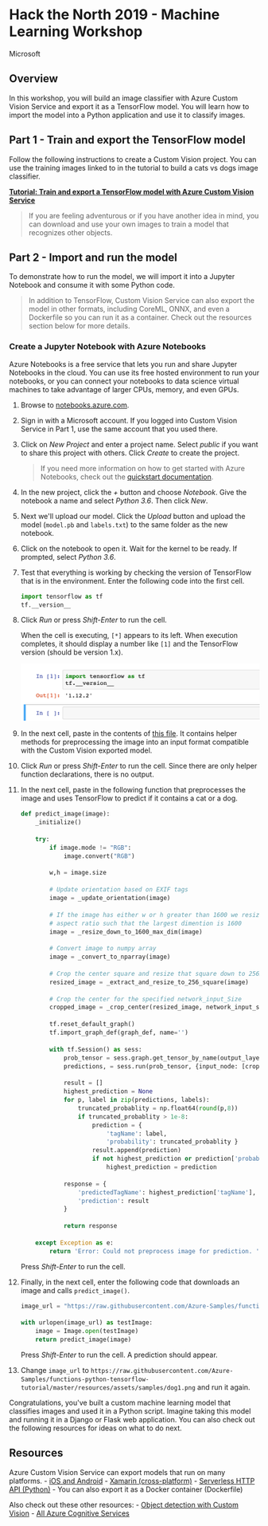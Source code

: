# Hack the North 2019 - Machine Learning Workshop

Microsoft

## Overview

In this workshop, you will build an image classifier with Azure Custom Vision Service and export it as a TensorFlow model. You will learn how to import the model into a Python application and use it to classify images.

## Part 1 - Train and export the TensorFlow model

Follow the following instructions to create a Custom Vision project. You can use the training images linked to in the tutorial to build a cats vs dogs image classifier.

[**Tutorial: Train and export a TensorFlow model with Azure Custom Vision Service**](https://github.com/Azure-Samples/functions-python-tensorflow-tutorial/blob/master/train-custom-vision-model.md)

> If you are feeling adventurous or if you have another idea in mind, you can download and use your own images to train a model that recognizes other objects.

## Part 2 - Import and run the model

To demonstrate how to run the model, we will import it into a Jupyter Notebook and consume it with some Python code.

> In addition to TensorFlow, Custom Vision Service can also export the model in other formats, including CoreML, ONNX, and even a Dockerfile so you can run it as a container. Check out the resources section below for more details.

### Create a Jupyter Notebook with Azure Notebooks

Azure Notebooks is a free service that lets you run and share Jupyter Notebooks in the cloud. You can use its free hosted environment to run your notebooks, or you can connect your notebooks to data science virtual machines to take advantage of larger CPUs, memory, and even GPUs.

1. Browse to [notebooks.azure.com](https://notebooks.azure.com/).

1. Sign in with a Microsoft account. If you logged into Custom Vision Service in Part 1, use the same account that you used there.

1. Click on *New Project* and enter a project name. Select *public* if you want to share this project with others. Click *Create* to create the project.

    > If you need more information on how to get started with Azure Notebooks, check out the [quickstart documentation](https://docs.microsoft.com/azure/notebooks/quickstart-create-share-jupyter-notebook).

1. In the new project, click the *+* button and choose *Notebook*. Give the notebook a name and select *Python 3.6*. Then click *New*.

1. Next we'll upload our model. Click the *Upload* button and upload the model (`model.pb` and `labels.txt`) to the same folder as the new notebook.

1. Click on the notebook to open it. Wait for the kernel to be ready. If prompted, select *Python 3.6*.

1. Test that everything is working by checking the version of TensorFlow that is in the environment. Enter the following code into the first cell.

    ```python
    import tensorflow as tf
    tf.__version__
    ```

1. Click *Run* or press *Shift-Enter* to run the cell.

    When the cell is executing, `[*]` appears to its left. When execution completes, it should display a number like `[1]` and the TensorFlow version (should be version 1.x).

    ![Check version](images/check-version.png)

1. In the next cell, paste in the contents of [this file](predict_helpers.py). It contains helper methods for preprocessing the image into an input format compatible with the Custom Vision exported model.

1. Click *Run* or press *Shift-Enter* to run the cell. Since there are only helper function declarations, there is no output.

1. In the next cell, paste in the following function that preprocesses the image and uses TensorFlow to predict if it contains a cat or a dog.

    ```python
    def predict_image(image):
        _initialize()

        try:
            if image.mode != "RGB":
                image.convert("RGB")

            w,h = image.size
            
            # Update orientation based on EXIF tags
            image = _update_orientation(image)

            # If the image has either w or h greater than 1600 we resize it down respecting
            # aspect ratio such that the largest dimention is 1600
            image = _resize_down_to_1600_max_dim(image)

            # Convert image to numpy array
            image = _convert_to_nparray(image)
            
            # Crop the center square and resize that square down to 256x256
            resized_image = _extract_and_resize_to_256_square(image)

            # Crop the center for the specified network_input_Size
            cropped_image = _crop_center(resized_image, network_input_size, network_input_size)

            tf.reset_default_graph()
            tf.import_graph_def(graph_def, name='')

            with tf.Session() as sess:
                prob_tensor = sess.graph.get_tensor_by_name(output_layer)
                predictions, = sess.run(prob_tensor, {input_node: [cropped_image] })
                
                result = []
                highest_prediction = None
                for p, label in zip(predictions, labels):
                    truncated_probablity = np.float64(round(p,8))
                    if truncated_probablity > 1e-8:
                        prediction = {
                            'tagName': label,
                            'probability': truncated_probablity }
                        result.append(prediction)
                        if not highest_prediction or prediction['probability'] > highest_prediction['probability']:
                            highest_prediction = prediction

                response = {
                    'predictedTagName': highest_prediction['tagName'],
                    'prediction': result 
                }

                return response
                
        except Exception as e:
            return 'Error: Could not preprocess image for prediction. ' + str(e)
    ```

    Press *Shift-Enter* to run the cell.

1. Finally, in the next cell, enter the following code that downloads an image and calls `predict_image()`.

    ```python
    image_url = "https://raw.githubusercontent.com/Azure-Samples/functions-python-tensorflow-tutorial/master/resources/assets/samples/cat1.png"

    with urlopen(image_url) as testImage:
        image = Image.open(testImage)
        return predict_image(image)
    ```

    Press *Shift-Enter* to run the cell. A prediction should appear.

1. Change `image_url` to `https://raw.githubusercontent.com/Azure-Samples/functions-python-tensorflow-tutorial/master/resources/assets/samples/dog1.png` and run it again.

Congratulations, you've built a custom machine learning model that classifies images and used it in a Python script. Imagine taking this model and running it in a Django or Flask web application. You can also check out the following resources for ideas on what to do next.

## Resources

Azure Custom Vision Service can export models that run on many platforms.
    - [iOS and Android](https://docs.microsoft.com/azure/cognitive-services/custom-vision-service/export-your-model)
    - [Xamarin (cross-platform)](https://channel9.msdn.com/Shows/XamarinShow/Custom-Vision--Object-Detection-Made-Easy)
    - [Serverless HTTP API (Python)](https://docs.microsoft.com/azure/azure-functions/functions-machine-learning-tensorflow)
    - You can also export it as a Docker container (Dockerfile)

Also check out these other resources:
    - [Object detection with Custom Vision](https://docs.microsoft.com/azure/cognitive-services/custom-vision-service/get-started-build-detector)
    - [All Azure Cognitive Services](https://docs.microsoft.com/azure/cognitive-services/)
